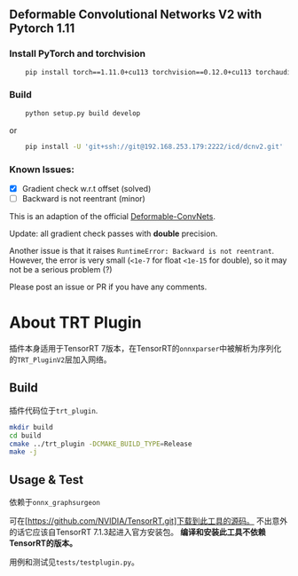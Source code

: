 ## Deformable Convolutional Networks V2 with Pytorch 1.11
### Install PyTorch and torchvision

```bash
    pip install torch==1.11.0+cu113 torchvision==0.12.0+cu113 torchaudio==0.11.0 --extra-index-url https://download.pytorch.org/whl/cu113

```

### Build

```bash
    python setup.py build develop     
```
or
```bash
    pip install -U 'git+ssh://git@192.168.253.179:2222/icd/dcnv2.git'
```

### Known Issues:

- [x] Gradient check w.r.t offset (solved)
- [ ] Backward is not reentrant (minor)

This is an adaption of the official [Deformable-ConvNets](https://github.com/msracver/Deformable-ConvNets/tree/master/DCNv2_op).

Update: all gradient check passes with **double** precision. 

Another issue is that it raises `RuntimeError: Backward is not reentrant`. However, the error is very small (`<1e-7` for 
float `<1e-15` for double), 
so it may not be a serious problem (?)

Please post an issue or PR if you have any comments.

# About TRT Plugin

插件本身适用于TensorRT 7版本，在TensorRT的`onnxparser`中被解析为序列化的`TRT_PluginV2`层加入网络。

## Build

插件代码位于`trt_plugin`. 

```bash
mkdir build
cd build
cmake ../trt_plugin -DCMAKE_BUILD_TYPE=Release
make -j
```

## Usage & Test

依赖于`onnx_graphsurgeon`

可在[https://github.com/NVIDIA/TensorRT.git]下载到此工具的源码。
不出意外的话它应该自TensorRT 7.1.3起进入官方安装包。
**编译和安装此工具不依赖TensorRT的版本。**

用例和测试见`tests/testplugin.py`。
